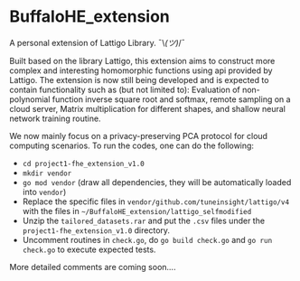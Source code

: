 # BuffaloHE_extension
A personal extension of Lattigo Library. ¯\\_(ツ)_/¯


Built based on the library Lattigo, this extension aims to construct more complex and interesting homomorphic functions using api
provided by Lattigo. The extension is now still being developed and is expected to contain functionality such
as (but not limited to): Evaluation of non-polynomial function inverse square root and softmax, remote sampling on a cloud server, Matrix 
multiplication for different shapes, and shallow neural network training routine.

We now mainly focus on a privacy-preserving PCA protocol for cloud computing scenarios. To run the codes, one can do the following:
- `cd project1-fhe_extension_v1.0`
- `mkdir vendor`
- `go mod vendor` (draw all dependencies, they will be automatically loaded into `vendor`)
- Replace the specific files in `vendor/github.com/tuneinsight/lattigo/v4` with the files in `~/BuffaloHE_extension/lattigo_selfmodified`
- Unzip the `tailored_datasets.rar` and put the `.csv` files under the `project1-fhe_extension_v1.0` directory.
- Uncomment routines in `check.go`, do `go build check.go` and `go run check.go` to execute expected tests.

More detailed comments are coming soon....


